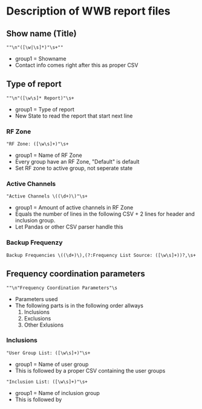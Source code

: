 # Description of WWB report files

## Show name (Title)

```""\n"([\w|\s]*)"\s+""``` 
- group1 = Showname
- Contact info comes right after this as proper CSV

## Type of report

```""\n"([\w\s]* Report)"\s+``` 
- group1 = Type of report
- New State to read the report that start next line

### RF Zone

```"RF Zone: ([\w\s]+)"\s+```
- group1 = Name of RF Zone
- Every group have an RF Zone, "Default" is default
- Set RF zone to active group, not seperate state

### Active Channels

```"Active Channels \((\d+)\)"\s+```
- group1 = Amount of active channels in RF Zone
- Equals the number of lines in the following CSV + 2 lines for header and inclusion group.
- Let Pandas or other CSV parser handle this

### Backup Frequenzy

```Backup Frequencies \((\d+)\),(?:Frequency List Source: ([\w\s]+))?,\s+```


## Frequency coordination parameters

```""\n"Frequency Coordination Parameters"\s```
- Parameters used
- The following parts is in the following order allways
    1. Inclusions
    2. Exclusions
    3. Other Exlusions

### Inclusions

```"User Group List: ([\w\s]+)"\s+```
- group1 = Name of user group
- This is followed by a proper CSV containing the user groups

```"Inclusion List: ([\w\s]+)"\s+```
- group1 = Name of inclusion group
- This is followed by 




